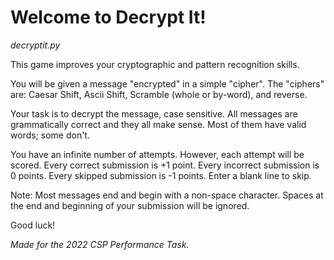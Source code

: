 # Welcome to Decrypt It!
_decryptit.py_

This game improves your cryptographic and pattern recognition skills.

You will be given a message "encrypted" in a simple "cipher".
The "ciphers" are: Caesar Shift, Ascii Shift, Scramble (whole or by-word), and reverse.

Your task is to decrypt the message, case sensitive.
All messages are grammatically correct and they all make sense. Most of them have valid words; some don't.

You have an infinite number of attempts. However, each attempt will be scored.
Every correct submission is +1 point. Every incorrect submission is 0 points. Every skipped submission is -1 points.
Enter a blank line to skip.

Note: Most messages end and begin with a non-space character. Spaces at the end and beginning of your submission will be ignored.

Good luck!

*_Made for the 2022 CSP Performance Task._*
